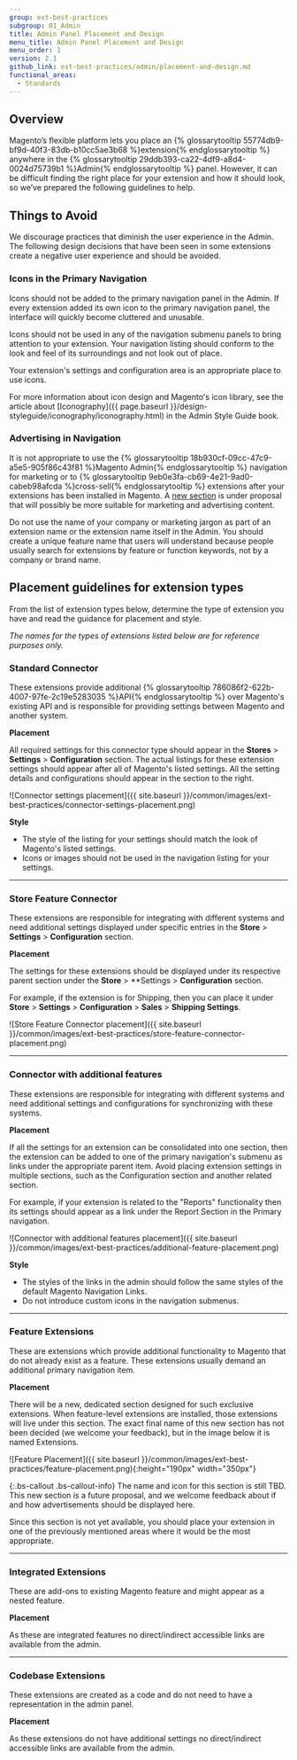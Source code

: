 ```yaml
---
group: ext-best-practices
subgroup: 01_Admin
title: Admin Panel Placement and Design
menu_title: Admin Panel Placement and Design
menu_order: 1
version: 2.1
github_link: ext-best-practices/admin/placement-and-design.md
functional_areas:
  - Standards
---
```


## Overview

Magento’s flexible platform lets you place an {% glossarytooltip 55774db9-bf9d-40f3-83db-b10cc5ae3b68 %}extension{% endglossarytooltip %} anywhere in the {% glossarytooltip 29ddb393-ca22-4df9-a8d4-0024d75739b1 %}Admin{% endglossarytooltip %} panel. However, it can be difficult finding the right place for your extension and how it should look, so we’ve prepared the following guidelines to help.

## Things to Avoid

We discourage practices that diminish the user experience in the Admin. The following design decisions that have been seen in some extensions create a negative user experience and should be avoided.

### Icons in the Primary Navigation

Icons should not be added to the primary navigation panel in the Admin. If every extension added its own icon to the primary navigation panel, the interface will quickly become cluttered and unusable.

Icons should not be used in any of the navigation submenu panels to bring attention to your extension. Your navigation listing should conform to the look and feel of its surroundings and not look out of place.

Your extension's settings and configuration area is an appropriate place to use icons.

For more information about icon design and Magento's icon library, see the article about  [Iconography]({{ page.baseurl }}/design-styleguide/iconography/iconography.html) in the Admin Style Guide book.

### Advertising in Navigation

It is not appropriate to use the {% glossarytooltip 18b930cf-09cc-47c9-a5e5-905f86c43f81 %}Magento Admin{% endglossarytooltip %} navigation for marketing or to {% glossarytooltip 9eb0e3fa-cb69-4e21-9ad0-cabeb98afcda %}cross-sell{% endglossarytooltip %} extensions after your extensions has been installed in Magento. A [new section](#feature-extensions) is under proposal that will possibly be more suitable for marketing and advertising content.

Do not use the name of your company or marketing jargon as part of an extension name or the extension name itself in the Admin. You should create a unique feature name that users will understand because people usually search for extensions by feature or function keywords, not by a company or brand name.

## Placement guidelines for extension types

From the list of extension types below, determine the type of extension you have and read the guidance for placement and style.

*The names for the types of extensions listed below are for reference purposes only.*

### Standard Connector

These extensions provide additional {% glossarytooltip 786086f2-622b-4007-97fe-2c19e5283035 %}API{% endglossarytooltip %} over Magento's existing API and is responsible for providing settings between Magento and another system.

**Placement**

All required settings for this connector type should appear in the **Stores** > **Settings** > **Configuration** section. The actual listings for these extension settings should appear after all of Magento's listed settings. All the setting details and configurations should appear in the section to the right.

![Connector settings placement]({{ site.baseurl }}/common/images/ext-best-practices/connector-settings-placement.png)

**Style**

* The style of the listing for your settings should match the look of Magento's listed settings.
* Icons or images should not be used in the navigation listing for your settings.

---

### Store Feature Connector

These extensions are responsible for integrating with different systems and need additional
settings displayed under specific entries in the **Store** > **Settings** > **Configuration** section.

**Placement**

The settings for these extensions should be displayed under its respective parent section under the **Store** > **Settings > **Configuration** section.

For example, if the extension is for Shipping, then you can place it under **Store** > **Settings** > **Configuration** > **Sales** > **Shipping Settings**.

![Store Feature Connector placement]({{ site.baseurl }}/common/images/ext-best-practices/store-feature-connector-placement.png)

---

### Connector with additional features

These extensions are responsible for integrating with different systems and need additional settings and configurations for synchronizing with these systems.

**Placement**

If all the settings for an extension can be consolidated into one section, then the extension can be added to one of the primary navigation's submenu as links under the appropriate parent item. Avoid placing extension settings in multiple sections, such as the Configuration section and another related section.

For example, if your extension is related to the "Reports" functionality then its settings should appear as a link under the Report Section in the Primary navigation.

![Connector with additional features placement]({{ site.baseurl }}/common/images/ext-best-practices/additional-feature-placement.png)

**Style**

* The styles of the links in the admin should follow the same styles of the default Magento Navigation Links.
* Do not introduce custom icons in the navigation submenus.

---

### Feature Extensions

These are extensions which provide additional functionality to Magento that do not already exist as a feature. These extensions usually demand an additional primary navigation item.

**Placement**

There will be a new, dedicated section designed for such exclusive extensions. When feature-level extensions are installed, those extensions will live under this section. The exact final name of this new section has not been decided (we welcome your feedback), but in the image below it is named Extensions.

![Feature Placement]({{ site.baseurl }}/common/images/ext-best-practices/feature-placement.png){:height="190px" width="350px"}

{:.bs-callout .bs-callout-info}
  The name and icon for this section is still TBD.
  This new section is a future proposal, and we welcome feedback about if and how advertisements should be displayed here.

Since this section is not yet available, you should place your extension in one of the previously mentioned areas where it would be the most appropriate.

---

### Integrated Extensions

These are add-ons to existing Magento feature and might appear as a nested feature.

**Placement**

As these are integrated features no direct/indirect accessible links are available from the admin.

---

### Codebase Extensions

These extensions are created as a code and do not need to have a representation in the admin panel.

**Placement**

As these extensions do not have additional settings no direct/indirect accessible links are available from the admin.
